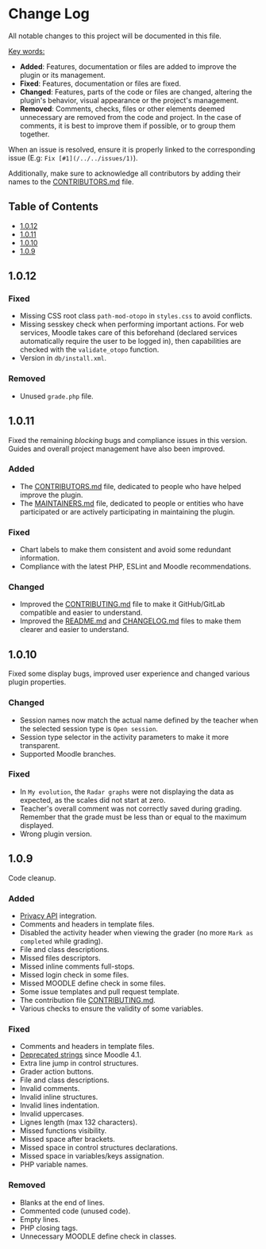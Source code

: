 # Change Log

All notable changes to this project will be documented in this file.

<u>Key words:</u>
- **Added**: Features, documentation or files are added to improve the plugin or its management.
- **Fixed**: Features, documentation or files are fixed.
- **Changed**: Features, parts of the code or files are changed, altering the plugin's behavior, visual appearance or the project's management.
- **Removed**: Comments, checks, files or other elements deemed unnecessary are removed from the code and project. In the case of comments, it is best to improve them if possible, or to group them together.

When an issue is resolved, ensure it is properly linked to the corresponding issue (E.g: `Fix [#1](/../../issues/1)`).

Additionally, make sure to acknowledge all contributors by adding their names to the [CONTRIBUTORS.md](CONTRIBUTORS.md) file.

## Table of Contents

- [1.0.12](#1.0.12)
- [1.0.11](#1.0.11)
- [1.0.10](#1.0.10)
- [1.0.9](#1.0.9)

## 1.0.12

### Fixed

- Missing CSS root class `path-mod-otopo` in `styles.css` to avoid conflicts.
- Missing sesskey check when performing important actions. For web services, Moodle takes care of this beforehand (declared services automatically require the user to be logged in), then capabilities are checked with the `validate_otopo` function.
- Version in `db/install.xml`.

### Removed

- Unused `grade.php` file.

## 1.0.11

Fixed the remaining *blocking* bugs and compliance issues in this version. Guides and overall project management have also been improved.

### Added

- The [CONTRIBUTORS.md](CONTRIBUTORS.md) file, dedicated to people who have helped improve the plugin.
- The [MAINTAINERS.md](MAINTAINERS.md) file, dedicated to people or entities who have participated or are actively participating in maintaining the plugin.

### Fixed

- Chart labels to make them consistent and avoid some redundant information.
- Compliance with the latest PHP, ESLint and Moodle recommendations.

### Changed

- Improved the [CONTRIBUTING.md](CONTRIBUTING.md) file to make it GitHub/GitLab compatible and easier to understand.
- Improved the [README.md](README.md) and [CHANGELOG.md](CHANGELOG.md) files to make them clearer and easier to understand.

## 1.0.10

Fixed some display bugs, improved user experience and changed various plugin properties.

### Changed

- Session names now match the actual name defined by the teacher when the selected session type is `Open session`.
- Session type selector in the activity parameters to make it more transparent.
- Supported Moodle branches.

### Fixed

- In `My evolution`, the `Radar graphs` were not displaying the data as expected, as the scales did not start at zero.
- Teacher's overall comment was not correctly saved during grading. Remember that the grade must be less than or equal to the maximum displayed.
- Wrong plugin version.

## 1.0.9

Code cleanup.

### Added

- [Privacy API](https://moodledev.io/docs/4.4/apis/subsystems/privacy) integration.
- Comments and headers in template files.
- Disabled the activity header when viewing the grader (no more `Mark as completed` while grading).
- File and class descriptions.
- Missed files descriptors.
- Missed inline comments full-stops.
- Missed login check in some files.
- Missed MOODLE define check in some files.
- Some issue templates and pull request template.
- The contribution file [CONTRIBUTING.md](CONTRIBUTING.md).
- Various checks to ensure the validity of some variables.

### Fixed

- Comments and headers in template files.
- [Deprecated strings](https://github.com/moodle/moodle/blame/main/lang/en/deprecated.txt) since Moodle 4.1.
- Extra line jump in control structures.
- Grader action buttons.
- File and class descriptions.
- Invalid comments.
- Invalid inline structures.
- Invalid lines indentation.
- Invalid uppercases.
- Lignes length (max 132 characters).
- Missed functions visibility.
- Missed space after brackets.
- Missed space in control structures declarations.
- Missed space in variables/keys assignation.
- PHP variable names.

### Removed

- Blanks at the end of lines.
- Commented code (unused code).
- Empty lines.
- PHP closing tags.
- Unnecessary MOODLE define check in classes.
